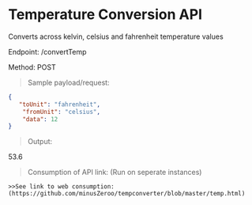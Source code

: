 # Temperature Conversion API
Converts across kelvin, celsius and fahrenheit temperature values


Endpoint: /convertTemp

Method: POST


> Sample payload/request:

```JSON
{
   "toUnit": "fahrenheit",
    "fromUnit": "celsius",
    "data": 12
}
```

> Output:


53.6


>Consumption of API link: 
(Run on seperate instances)
```
>>See link to web consumption: (https://github.com/minusZeroo/tempconverter/blob/master/temp.html)

